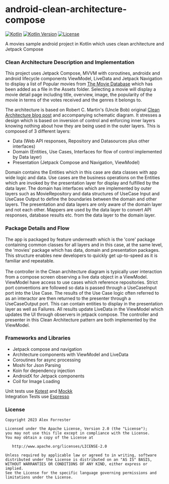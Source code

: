 # android-clean-architecture-compose

[![Kotlin](https://kotlin.link/awesome-kotlin.svg)](https://kotlinlang.org/)
[![Kotlin Version](https://img.shields.io/badge/kotlin-1.9.20-blue.svg)](http://kotlinlang.org/)
[![License](https://img.shields.io/badge/License-Apache%202.0-blue.svg)](https://opensource.org/licenses/Apache-2.0)

A movies sample android project in Kotlin which uses clean architecture and Jetpack Compose

### Clean Architecture Description and Implementation

This project uses Jetpack Compose, MVVM with coroutines, androidx and android lifecycle components ViewModel, LiveData and Jetpack Navigation to display a list of Popular movies from [The Movie Database](https://www.themoviedb.org) which has been added as a file in the Assets folder. Selecting a movie will display a movie detail page including title, overview, image, the popularity of the movie in terms of the votes received and the genres it belongs to.

The architecture is based on Robert C. Martin's (Uncle Bob) original [Clean Architecture blog post](https://blog.cleancoder.com/uncle-bob/2012/08/13/the-clean-architecture.html) and accompanying schematic diagram. It stresses a design which is based on inversion of control and enforcing inner layers knowing nothing about how they are being used in the outer layers. This is composed of 3 different layers:

* Data (Web API responses, Repository and Datasources plus other interfaces)
* Domain (Entities, Use Cases, Interfaces for flow of control implemented by Data layer)
* Presentation (Jetpack Compose and Navigation, ViewModel)

Domain contains the Entities which in this case are data classes with app wide logic and data. Use cases are the business operations on the Entities which are invoked by the presentation layer for display and fulfilled by the data layer. The domain has interfaces which are implemented by outer layers such as MovieRepository and data structures of UseCase Input and UseCase Output to define the boundaries between the domain and other layers.
The presentation and data layers are only aware of the domain layer and not each other. Mappers are used by the data layer to convert API responses, database results etc. from the data layer to the domain layer.

### Package Details and Flow

The app is packaged by feature underneath which is the 'core' package containing common classes for all layers and in this case, at the same level, the 'movies' package which has data, domain and presentation packages. This structure enables new developers to quickly get up-to-speed as it is familiar and repeatable.
\
\
The controller in the Clean architecture diagram is typically user interaction from a compose screen observing a live data object in a ViewModel. ViewModel have access to use cases which reference repositories. Strict port conventions are followed so data is passed through a UseCaseInput port into the Use Case. The results of the Use Case logic often referred to as an interactor are then returned to the presenter through a UseCaseOutput port. This can contain entities to display in the presentation layer as well as Failures. All results update LiveData in the ViewModel which updates the UI through observers in jetpack compose.
The controller and presenter in this Clean Architecture pattern are both implemented by the ViewModel.

### Frameworks and Libraries

* Jetpack compose and navigation
* Architecture components with ViewModel and LiveData
* Coroutines for async processing
* Moshi for Json Parsing
* Koin for dependency injection
* AndroidX for Jetpack components
* Coil for Image Loading

Unit tests use [Kotest](https://kotest.io/) and [Mockk](https://github.com/mockk/mockk)\
Integration Tests use [Espresso](https://developer.android.com/training/testing/espresso)

### License

    Copyright 2023 Alex Forrester

    Licensed under the Apache License, Version 2.0 (the "License");
    you may not use this file except in compliance with the License.
    You may obtain a copy of the License at

       http://www.apache.org/licenses/LICENSE-2.0

    Unless required by applicable law or agreed to in writing, software
    distributed under the License is distributed on an "AS IS" BASIS,
    WITHOUT WARRANTIES OR CONDITIONS OF ANY KIND, either express or implied.
    See the License for the specific language governing permissions and
    limitations under the License.

